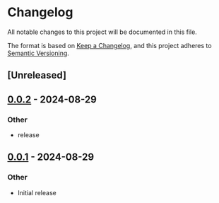 # Changelog
All notable changes to this project will be documented in this file.

The format is based on [Keep a Changelog](https://keepachangelog.com/en/1.0.0/),
and this project adheres to [Semantic Versioning](https://semver.org/spec/v2.0.0.html).

## [Unreleased]

## [0.0.2](https://github.com/eopb/many-unzip/compare/v0.0.1...v0.0.2) - 2024-08-29

### Other
- release

## [0.0.1](https://github.com/eopb/many-unzip/releases/tag/v0.0.1) - 2024-08-29

### Other
- Initial release
